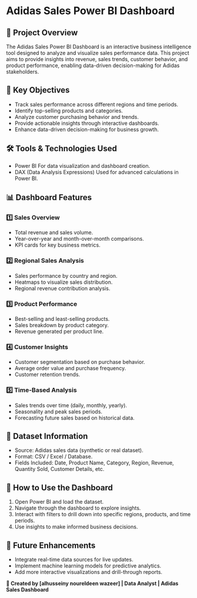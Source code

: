 # Adidas Sales Power BI Dashboard

## 📌 Project Overview
The Adidas Sales Power BI Dashboard is an interactive business intelligence tool designed to analyze and visualize sales performance data.
This project aims to provide insights into revenue, sales trends, customer behavior, and product performance,
enabling data-driven decision-making for Adidas stakeholders.

## 🎯 Key Objectives
- Track sales performance across different regions and time periods.
- Identify top-selling products and categories.
- Analyze customer purchasing behavior and trends.
- Provide actionable insights through interactive dashboards.
- Enhance data-driven decision-making for business growth.

## 🛠️ Tools & Technologies Used
- Power BI For data visualization and dashboard creation.
- DAX (Data Analysis Expressions) Used for advanced calculations in Power BI.

## 📊 Dashboard Features
### 1️⃣ Sales Overview
- Total revenue and sales volume.
- Year-over-year and month-over-month comparisons.
- KPI cards for key business metrics.

### 2️⃣ Regional Sales Analysis
- Sales performance by country and region.
- Heatmaps to visualize sales distribution.
- Regional revenue contribution analysis.

### 3️⃣ Product Performance
- Best-selling and least-selling products.
- Sales breakdown by product category.
- Revenue generated per product line.

### 4️⃣ Customer Insights
- Customer segmentation based on purchase behavior.
- Average order value and purchase frequency.
- Customer retention trends.

### 5️⃣ Time-Based Analysis
- Sales trends over time (daily, monthly, yearly).
- Seasonality and peak sales periods.
- Forecasting future sales based on historical data.

## 📂 Dataset Information
- Source: Adidas sales data (synthetic or real dataset).
- Format: CSV / Excel / Database.
- Fields Included: Date, Product Name, Category, Region, Revenue, Quantity Sold, Customer Details, etc.

## 🚀 How to Use the Dashboard
1. Open Power BI and load the dataset.
2. Navigate through the dashboard to explore insights.
3. Interact with filters to drill down into specific regions, products, and time periods.
4. Use insights to make informed business decisions.

## 🔮 Future Enhancements
- Integrate real-time data sources for live updates.
- Implement machine learning models for predictive analytics.
- Add more interactive visualizations and drill-through reports.

**🔹 Created by [alhusseiny noureldeen wazeer] | Data Analyst | Adidas Sales Dashboard**

